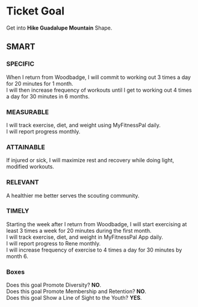 # Ticket Goal #

Get into **Hike Guadalupe Mountain** Shape.

## SMART ##

### SPECIFIC ###

When I return from Woodbadge, I will commit to working out 3 times a day for 20 minutes for 1 month.  
I will then increase frequency of workouts until I get to working out 4 times a day for 30 minutes in 6 months.

### MEASURABLE ###

I will track exercise, diet, and weight using MyFitnessPal daily.  
I will report progress monthly.

### ATTAINABLE ###

If injured or sick, I will maximize rest and recovery while doing light, modified workouts.

### RELEVANT ###

A healthier me better serves the scouting community.

### TIMELY ###

Starting the week after I return from Woodbadge, I will start exercising at least 3 times a week for 20 minutes during the first month.  
I will track exercise, diet, and weight in MyFitnessPal App daily.  
I will report progress to Rene monthly.  
I will increase frequency of exercise to 4 times a day for 30 minutes by month 6.

### Boxes ###

Does this goal Promote Diversity? **NO**.  
Does this goal Promote Membership and Retention? **NO**.  
Does this goal Show a Line of Sight to the Youth? **YES**.
